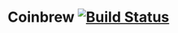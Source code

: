 # Coinbrew [![Build Status](https://travis-ci.org/laxxers/Coinbrew.svg?branch=master)](https://travis-ci.org/laxxers/Coinbrew)
